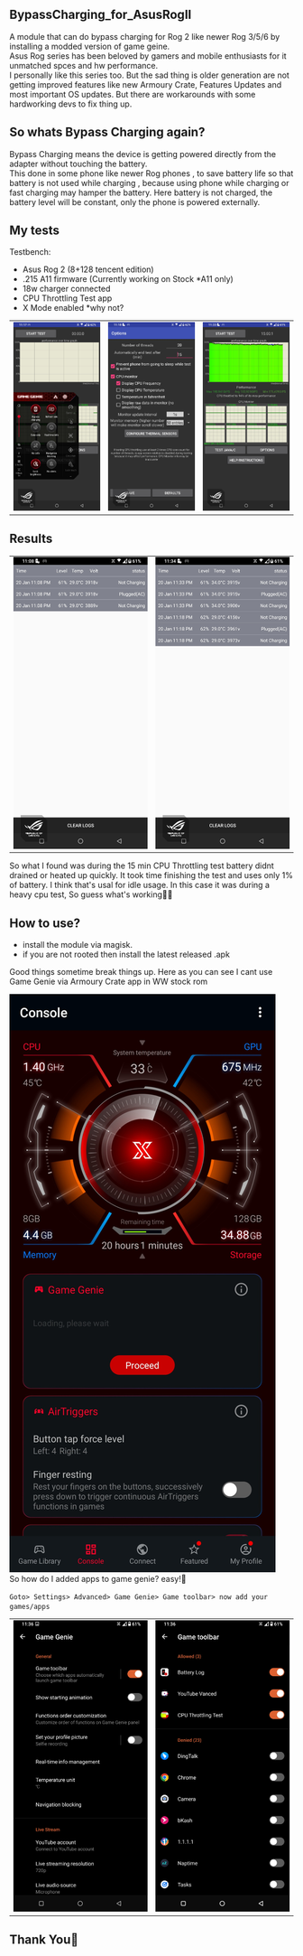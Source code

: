 ## BypassCharging_for_AsusRogII
A module that can do bypass charging for Rog 2 like newer Rog 3/5/6 by installing a modded version of game geine.<br>
Asus Rog series has been beloved by gamers and mobile enthusiasts for it unmatched spces and hw performance.<br>
I personally like this series too. But the sad thing is older generation are not getting improved features like new Armoury Crate, Features Updates and most important OS updates. But there are workarounds with some hardworking devs to fix thing up.

## So whats Bypass Charging again?

Bypass Charging means the device is getting powered directly from the adapter without touching the battery.<br>
This done in some phone like newer Rog phones , to save battery life so that battery is not used while charging , because using phone while charging or fast charging may hamper the battery. Here battery is not charged, the battery level will be constant, only the phone is powered externally.

## My tests
   Testbench:
 - Asus Rog 2 (8+128 tencent edition)
 - .215 A11 firmware (Currently working on Stock *A11 only)
 - 18w charger connected 
 - CPU Throttling Test app
 - X Mode enabled *why not?
<table>
  <tr>
    <td><img src="https://github.com/Nayemhasan/BypassCharging_for_AsusRogII/blob/main/pics/2.jpg"</td>
    <td><img src="https://github.com/Nayemhasan/BypassCharging_for_AsusRogII/blob/main/pics/3.jpg"</td>
    <td><img src="https://github.com/Nayemhasan/BypassCharging_for_AsusRogII/blob/main/pics/4.jpg"</td>
  </tr>
 </table>
 
 ## Results
 <table>
  <tr>
    <td><img src="https://github.com/Nayemhasan/BypassCharging_for_AsusRogII/blob/main/pics/1.batterylog1.jpg"</td>
    <td><img src="https://github.com/Nayemhasan/BypassCharging_for_AsusRogII/blob/main/pics/5.batterylog2.jpg"</td>
  </tr>
 </table>
 So what I found was during the 15 min CPU Throttling test battery didnt drained or heated up quickly. It took time finishing the test and uses only 1% of battery. I think that's usal for idle usage. In this case it was during a heavy cpu test, So guess what's working🍉😁

## How to use?
 - install the module via magisk.
 - if you are not rooted then install the latest released .apk

Good things sometime break things up. Here as you can see I cant use Game Genie via Armoury Crate app in WW stock rom
<td><img src="https://github.com/Nayemhasan/BypassCharging_for_AsusRogII/blob/main/pics/6.step1.jpg"</td>

<br>
So how do I added apps to game genie? easy!🍉
<br>

`Goto> Settings> Advanced> Game Genie> Game toolbar> now add your games/apps`
 <table>
  <tr>
    <td><img src="https://github.com/Nayemhasan/BypassCharging_for_AsusRogII/blob/main/pics/7.step2.jpg"</td>
    <td><img src="https://github.com/Nayemhasan/BypassCharging_for_AsusRogII/blob/main/pics/8.step3.jpg"</td>
  </tr>
 </table>

## Thank You🍉


